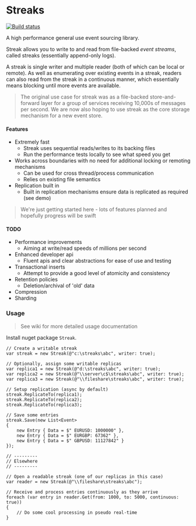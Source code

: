 # Streaks

[![Build status](https://ci.appveyor.com/api/projects/status/upradamdnf1deiq3?svg=true)](https://ci.appveyor.com/project/fedjabosnic/streak)

A high performance general use event sourcing library.

Streak allows you to write to and read from file-backed *event streams*, called streaks (essentially append-only logs).

A streak is single writer and multiple reader (both of which can be local or remote). As well as enumerating over existing events in a streak, readers can also read from the streak in a continuous manner, which essentially means blocking until more events are available.


> The original use case for streak was as a file-backed store-and-forward layer for a group of services receiving 10,000s of messages per second. We are now also hoping to use streak as the core storage mechanism for a new event store.


#### Features

- Extremely fast
  - Streak uses sequential reads/writes to its backing files
  - Run the performance tests locally to see what speed you get
- Works across boundaries with no need for additional locking or remoting mechanisms
  - Can be used for cross thread/process communication
  - Relies on existing file semantics
- Replication built in
  - Built in replication mechanisms ensure data is replicated as required (see demo)

> We're just getting started here - lots of features planned and hopefully progress will be swift


#### TODO

- Performance improvements
  - Aiming at write/read speeds of millions per second
- Enhanced developer api
  - Fluent apis and clear abstractions for ease of use and testing
- Transactional inserts
  - Attempt to provide a good level of atomicity and consistency
- Retention policies
  - Deletion/archival of 'old' data
- Compression
- Sharding


### Usage

> See wiki for more detailed usage documentation

Install nuget package `Streak`.


```
// Create a writable streak
var streak = new Streak(@"c:\streaks\abc", writer: true);

// Optionally, assign some writable replicas
var replica1 = new Streak(@"d:\streaks\abc", writer: true);
var replica2 = new Streak(@"\\server\c$\streaks\abc", writer: true);
var replica3 = new Streak(@"\\fileshare\streaks\abc", writer: true);

// Setup replication (async by default)
streak.ReplicateTo(replica1);
streak.ReplicateTo(replica2);
streak.ReplicateTo(replica3);

// Save some entries
streak.Save(new List<Event>
{
    new Entry { Data = $" EURUSD: 1000000" },
    new Entry { Data = $" EURGBP: 67362" },
    new Entry { Data = $" GBPUSD: 11127842" }
});

// ---------
// Elsewhere
// ---------

// Open a readable streak (one of our replicas in this case)
var reader = new Streak(@"\\fileshare\streaks\abc");

// Receive and process entries continuously as they arrive
foreach (var entry in reader.Get(from: 1000, to: 5000, continuous: true))
{
    // Do some cool processing in pseudo real-time
}

```
